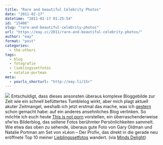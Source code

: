 ```yaml
---
title: "Rare and beautiful Celebrity Photos"
date: "2011-02-17"
datetime: "2011-02-17 01:25:54"
id: "15406"
slug: "rare-and-beautiful-celebrity-photos"
url: "https://eay.cc/2011/rare-and-beautiful-celebrity-photos/"
author: "eay"
format: "post"
categories:
  - the-others
tags:
  - blog
  - fotografie
  - lieblingssetfotos
  - natalie-portman
meta:
  - yourls_shorturl: "http://eay.li/15r"
---
```


![](https://eay.cc/uploads/2011/oldmanportman.jpg) Entschuldigt, dass dieses ansonsten überaus komplexe Bloggebilde zur Zeit wie ein schnell befüttertes Tumblelog wirkt, aber mich plagt aktuell akuter Zeitmangel, weshalb ich jetzt erstmal das mache, was ich [gestern](//eay.cc/2011/the-fine-art-of-film-posters/) schon gemacht habe: auf ein anderes ansehnliches Blog verlinken. So möchte ich euch heute [This is not porn](http://www.thisisnotporn.net/) vorstellen, ein überraschenderweise sfw'es Bilderblog, das seltene Fotos berühmter Persönlichkeiten sammelt. Wie etwa das oben zu sehende, überaus gute Foto von Gary Oldman und Natalie Portman am Set von »Léon – Der Profi«, das direkt in die gerade neu eröffnete Top 10 meiner [Lieblingssetfotos](//eay.cc/2010/lieblingsstarwarssetfoto/) wandert. (via [Minds Delight](http://www.mindsdelight.de/2011/02/double-wonder-lynda-carter-in-den-armen-von-jeannie-epper-inkl-blogtipp/))
